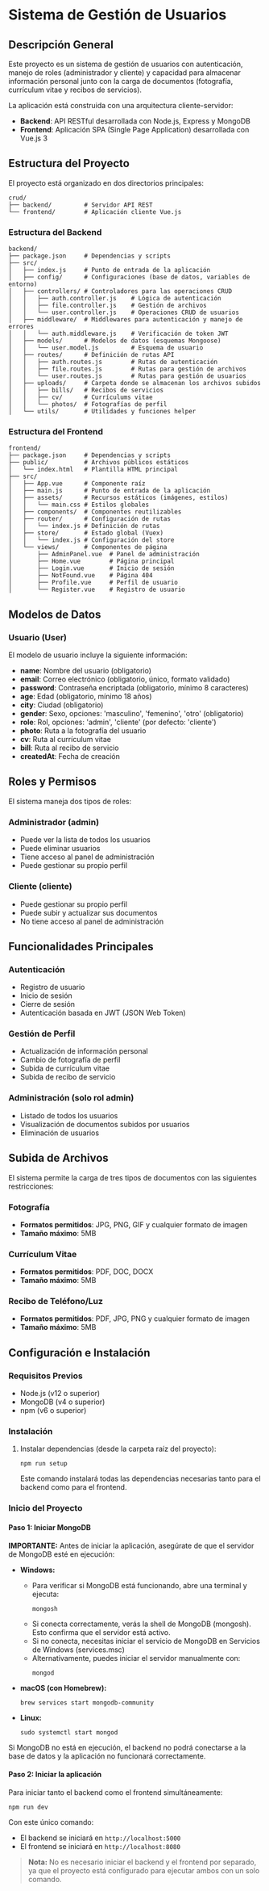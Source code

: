 # Sistema de Gestión de Usuarios

## Descripción General

Este proyecto es un sistema de gestión de usuarios con autenticación, manejo de roles (administrador y cliente) y capacidad para almacenar información personal junto con la carga de documentos (fotografía, currículum vitae y recibos de servicios).

La aplicación está construida con una arquitectura cliente-servidor:
- **Backend**: API RESTful desarrollada con Node.js, Express y MongoDB
- **Frontend**: Aplicación SPA (Single Page Application) desarrollada con Vue.js 3

## Estructura del Proyecto

El proyecto está organizado en dos directorios principales:

```
crud/
├── backend/         # Servidor API REST
└── frontend/        # Aplicación cliente Vue.js
```

### Estructura del Backend

```
backend/
├── package.json     # Dependencias y scripts
├── src/
│   ├── index.js     # Punto de entrada de la aplicación
│   ├── config/      # Configuraciones (base de datos, variables de entorno)
│   ├── controllers/ # Controladores para las operaciones CRUD
│   │   ├── auth.controller.js    # Lógica de autenticación
│   │   ├── file.controller.js    # Gestión de archivos
│   │   └── user.controller.js    # Operaciones CRUD de usuarios
│   ├── middleware/  # Middlewares para autenticación y manejo de errores
│   │   └── auth.middleware.js    # Verificación de token JWT
│   ├── models/      # Modelos de datos (esquemas Mongoose)
│   │   └── user.model.js         # Esquema de usuario
│   ├── routes/      # Definición de rutas API
│   │   ├── auth.routes.js        # Rutas de autenticación
│   │   ├── file.routes.js        # Rutas para gestión de archivos
│   │   └── user.routes.js        # Rutas para gestión de usuarios
│   ├── uploads/     # Carpeta donde se almacenan los archivos subidos
│   │   ├── bills/   # Recibos de servicios
│   │   ├── cv/      # Currículums vitae
│   │   └── photos/  # Fotografías de perfil
│   └── utils/       # Utilidades y funciones helper
```

### Estructura del Frontend

```
frontend/
├── package.json     # Dependencias y scripts
├── public/          # Archivos públicos estáticos
│   └── index.html   # Plantilla HTML principal
├── src/
│   ├── App.vue      # Componente raíz
│   ├── main.js      # Punto de entrada de la aplicación
│   ├── assets/      # Recursos estáticos (imágenes, estilos)
│   │   └── main.css # Estilos globales
│   ├── components/  # Componentes reutilizables
│   ├── router/      # Configuración de rutas
│   │   └── index.js # Definición de rutas
│   ├── store/       # Estado global (Vuex)
│   │   └── index.js # Configuración del store
│   └── views/       # Componentes de página
│       ├── AdminPanel.vue  # Panel de administración
│       ├── Home.vue        # Página principal
│       ├── Login.vue       # Inicio de sesión
│       ├── NotFound.vue    # Página 404
│       ├── Profile.vue     # Perfil de usuario
│       └── Register.vue    # Registro de usuario
```

## Modelos de Datos

### Usuario (User)

El modelo de usuario incluye la siguiente información:

- **name**: Nombre del usuario (obligatorio)
- **email**: Correo electrónico (obligatorio, único, formato validado)
- **password**: Contraseña encriptada (obligatorio, mínimo 8 caracteres)
- **age**: Edad (obligatorio, mínimo 18 años)
- **city**: Ciudad (obligatorio)
- **gender**: Sexo, opciones: 'masculino', 'femenino', 'otro' (obligatorio)
- **role**: Rol, opciones: 'admin', 'cliente' (por defecto: 'cliente')
- **photo**: Ruta a la fotografía del usuario
- **cv**: Ruta al currículum vitae
- **bill**: Ruta al recibo de servicio
- **createdAt**: Fecha de creación

## Roles y Permisos

El sistema maneja dos tipos de roles:

### Administrador (admin)
- Puede ver la lista de todos los usuarios
- Puede eliminar usuarios
- Tiene acceso al panel de administración
- Puede gestionar su propio perfil

### Cliente (cliente)
- Puede gestionar su propio perfil
- Puede subir y actualizar sus documentos
- No tiene acceso al panel de administración

## Funcionalidades Principales

### Autenticación
- Registro de usuario
- Inicio de sesión
- Cierre de sesión
- Autenticación basada en JWT (JSON Web Token)

### Gestión de Perfil
- Actualización de información personal
- Cambio de fotografía de perfil
- Subida de currículum vitae
- Subida de recibo de servicio

### Administración (solo rol admin)
- Listado de todos los usuarios
- Visualización de documentos subidos por usuarios
- Eliminación de usuarios

## Subida de Archivos

El sistema permite la carga de tres tipos de documentos con las siguientes restricciones:

### Fotografía
- **Formatos permitidos**: JPG, PNG, GIF y cualquier formato de imagen
- **Tamaño máximo**: 5MB

### Currículum Vitae
- **Formatos permitidos**: PDF, DOC, DOCX
- **Tamaño máximo**: 5MB

### Recibo de Teléfono/Luz
- **Formatos permitidos**: PDF, JPG, PNG y cualquier formato de imagen
- **Tamaño máximo**: 5MB

## Configuración e Instalación

### Requisitos Previos
- Node.js (v12 o superior)
- MongoDB (v4 o superior)
- npm (v6 o superior)

### Instalación

1. Instalar dependencias (desde la carpeta raíz del proyecto):
   ```
   npm run setup
   ```
   Este comando instalará todas las dependencias necesarias tanto para el backend como para el frontend.

### Inicio del Proyecto

#### Paso 1: Iniciar MongoDB
**IMPORTANTE:** Antes de iniciar la aplicación, asegúrate de que el servidor de MongoDB esté en ejecución:

- **Windows:**
  - Para verificar si MongoDB está funcionando, abre una terminal y ejecuta:
    ```
    mongosh
    ```
  - Si conecta correctamente, verás la shell de MongoDB (mongosh). Esto confirma que el servidor está activo.
  - Si no conecta, necesitas iniciar el servicio de MongoDB en Servicios de Windows (services.msc)
  - Alternativamente, puedes iniciar el servidor manualmente con:
    ```
    mongod
    ```

- **macOS (con Homebrew):**
  ```
  brew services start mongodb-community
  ```

- **Linux:**
  ```
  sudo systemctl start mongod
  ```

Si MongoDB no está en ejecución, el backend no podrá conectarse a la base de datos y la aplicación no funcionará correctamente.

#### Paso 2: Iniciar la aplicación
Para iniciar tanto el backend como el frontend simultáneamente:
   ```
   npm run dev
   ```

Con este único comando:
- El backend se iniciará en `http://localhost:5000`
- El frontend se iniciará en `http://localhost:8080`

> **Nota:** No es necesario iniciar el backend y el frontend por separado, ya que el proyecto está configurado para ejecutar ambos con un solo comando.
